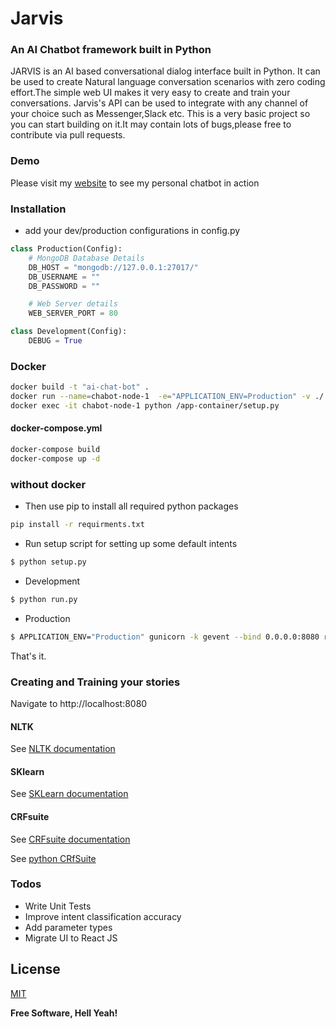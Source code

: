 # Jarvis
### An AI Chatbot framework built in Python
JARVIS is an AI based conversational dialog interface built in Python. It can be used to create Natural language conversation scenarios with zero coding effort.The simple web UI makes it very easy to create and train your conversations. Jarvis's API can be used to integrate with any channel of your choice such as Messenger,Slack etc. This is a very basic project so you can start building on it.It may contain lots of bugs,please free to contribute via pull requests.


### Demo

Please visit my [website](http://alfredfrancis.github.io) to see my personal chatbot in action

### Installation

* add your dev/production configurations in config.py 

```python
class Production(Config):
    # MongoDB Database Details
    DB_HOST = "mongodb://127.0.0.1:27017/"
    DB_USERNAME = ""
    DB_PASSWORD = ""

    # Web Server details
    WEB_SERVER_PORT = 80

class Development(Config):
    DEBUG = True
```

### Docker
```sh
docker build -t "ai-chat-bot" .
docker run --name=chabot-node-1  -e="APPLICATION_ENV=Production" -v ./:/app-container -p 8001:8080 -it ai-chat-bot gunicorn --bind 0.0.0.0:8080 run:app
docker exec -it chabot-node-1 python /app-container/setup.py
```

#### docker-compose.yml
```sh
docker-compose build
docker-compose up -d
```
### without docker

* Then use pip to install all required python packages
```sh
pip install -r requirments.txt
```
* Run setup script for setting up some default intents
```sh
$ python setup.py
```

* Development
```sh
$ python run.py
```
* Production
```sh
$ APPLICATION_ENV="Production" gunicorn -k gevent --bind 0.0.0.0:8080 run:app
```
That's it.

### Creating and Training your stories
Navigate to http://localhost:8080

#### NLTK
See [NLTK documentation](www.nltk.org/)

#### SKlearn
See [SKLearn documentation](http://scikit-learn.org/)

#### CRFsuite
See [CRFsuite documentation](http://www.chokkan.org/software/crfsuite/)

See [python CRfSuite](https://python-crfsuite.readthedocs.io/en/latest/)


### Todos

 - Write Unit Tests
 - Improve intent classification accuracy
 - Add parameter types
 - Migrate UI to React JS

License
----
[MIT](https://opensource.org/licenses/MIT) 



**Free Software, Hell Yeah!**
